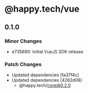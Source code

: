 # @happy.tech/vue

## 0.1.0

### Minor Changes

- e735690: Initial VueJS SDK release

### Patch Changes

- Updated dependencies [fa37f4c]
- Updated dependencies [4282d08]
  - @happy.tech/core@0.2.0
